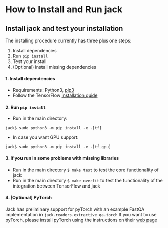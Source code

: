 # How to Install and Run jack

## Install jack and test your installation

The installing procedure currently has three plus one steps:
  1. Install dependencies
  2. Run `pip install`
  3. Test your install
  4. (Optional) install missing dependencies

#### 1. Install dependencies
  - Requirements: Python3, [pip3](http://stackoverflow.com/questions/6587507/how-to-install-pip-with-python-3)
  - Follow the TensorFlow [installation guide](https://www.tensorflow.org/get_started/os_setup)

#### 2. Run `pip install`
  - Run in the main directory:
```
jack$ sudo python3 -m pip install -e .[tf]
```
  - In case you want GPU support:
```
jack$ sudo python3 -m pip install -e .[tf_gpu]
```

#### 3. If you run in some problems with missing libraries
  - Run in the main directory `$ make test` to test the core functionality of jack
  - Run in the main directory `$ make overfit` to test the functionality of the integration between TensorFlow and jack

#### 4. [Optional] PyTorch
Jack has preliminary support for pyTorch with an example FastQA implementation in `jack.readers.extractive_qa.torch`
If you want to use pyTorch, please install pyTorch using the instructions on their [web page](http://pytorch.org/)
